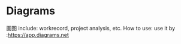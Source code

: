 # Diagrams
画图
include: workrecord, project analysis, etc.
How to use:
use it by :https://app.diagrams.net
